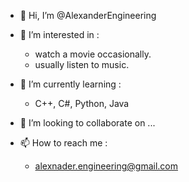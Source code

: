 - 👋 Hi, I’m @AlexanderEngineering

- 👀 I’m interested in : 
  - watch a movie occasionally. 
  - usually listen to music.

- 🌱 I’m currently learning :
  - C++, C#, Python, Java

- 💞️ I’m looking to collaborate on ...

- 📫 How to reach me : 
  - alexnader.engineering@gmail.com
